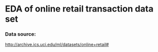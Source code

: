 # EDA of online retail transaction data set

### Data source: 
http://archive.ics.uci.edu/ml/datasets/online+retail#
